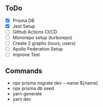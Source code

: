 ## ToDo

- [x] Prisma DB
- [x] Jest Setup
- [ ] Github Actions CI/CD
- [ ] Monorepo setup (turborepo)
- [ ] Create 2 graphs (tours, users)
- [ ] Apollo Federation Setup
- [ ] Improve Test

## Commands

- npx prisma migrate dev --name ${name}
- npx prisma db seed
- yarn generate
- yarn dev
